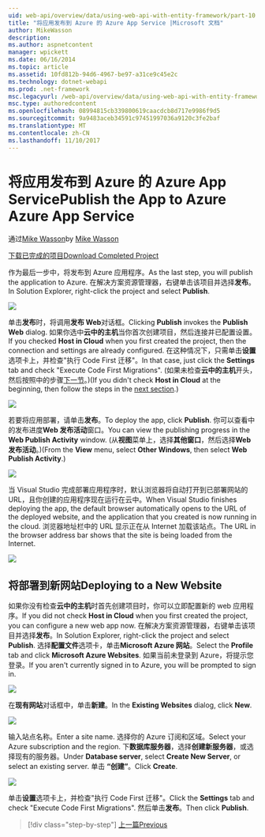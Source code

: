 ```yaml
---
uid: web-api/overview/data/using-web-api-with-entity-framework/part-10
title: "将应用发布到 Azure 的 Azure App Service |Microsoft 文档"
author: MikeWasson
description: 
ms.author: aspnetcontent
manager: wpickett
ms.date: 06/16/2014
ms.topic: article
ms.assetid: 10fd812b-94d6-4967-be97-a31ce9c45e2c
ms.technology: dotnet-webapi
ms.prod: .net-framework
msc.legacyurl: /web-api/overview/data/using-web-api-with-entity-framework/part-10
msc.type: authoredcontent
ms.openlocfilehash: 08994815cb339800619caacdcb8d717e9986f9d5
ms.sourcegitcommit: 9a9483aceb34591c97451997036a9120c3fe2baf
ms.translationtype: MT
ms.contentlocale: zh-CN
ms.lasthandoff: 11/10/2017
---
```

<a name="publish-the-app-to-azure-azure-app-service"></a><span data-ttu-id="9e6db-102">将应用发布到 Azure 的 Azure App Service</span><span class="sxs-lookup"><span data-stu-id="9e6db-102">Publish the App to Azure Azure App Service</span></span>
====================
<span data-ttu-id="9e6db-103">通过[Mike Wasson](https://github.com/MikeWasson)</span><span class="sxs-lookup"><span data-stu-id="9e6db-103">by [Mike Wasson](https://github.com/MikeWasson)</span></span>

[<span data-ttu-id="9e6db-104">下载已完成的项目</span><span class="sxs-lookup"><span data-stu-id="9e6db-104">Download Completed Project</span></span>](https://github.com/MikeWasson/BookService)

<span data-ttu-id="9e6db-105">作为最后一步中，将发布到 Azure 应用程序。</span><span class="sxs-lookup"><span data-stu-id="9e6db-105">As the last step, you will publish the application to Azure.</span></span> <span data-ttu-id="9e6db-106">在解决方案资源管理器，右键单击该项目并选择**发布**。</span><span class="sxs-lookup"><span data-stu-id="9e6db-106">In Solution Explorer, right-click the project and select **Publish**.</span></span>

![](part-10/_static/image1.png)

<span data-ttu-id="9e6db-107">单击**发布**时，将调用**发布 Web**对话框。</span><span class="sxs-lookup"><span data-stu-id="9e6db-107">Clicking **Publish** invokes the **Publish Web** dialog.</span></span> <span data-ttu-id="9e6db-108">如果你选中**云中的主机**当你首次创建项目，然后连接并已配置设置。</span><span class="sxs-lookup"><span data-stu-id="9e6db-108">If you checked **Host in Cloud** when you first created the project, then the connection and settings are already configured.</span></span> <span data-ttu-id="9e6db-109">在这种情况下，只需单击**设置**选项卡上，并检查&quot;执行 Code First 迁移&quot;。</span><span class="sxs-lookup"><span data-stu-id="9e6db-109">In that case, just click the **Settings** tab and check &quot;Execute Code First Migrations&quot;.</span></span> <span data-ttu-id="9e6db-110">(如果未检查**云中的主机**开头，然后按照中的步骤[下一节](#new-website)。)</span><span class="sxs-lookup"><span data-stu-id="9e6db-110">(If you didn't check **Host in Cloud** at the beginning, then follow the steps in the [next section](#new-website).)</span></span>

[![](part-10/_static/image3.png)](part-10/_static/image2.png)

<span data-ttu-id="9e6db-111">若要将应用部署，请单击**发布**。</span><span class="sxs-lookup"><span data-stu-id="9e6db-111">To deploy the app, click **Publish**.</span></span> <span data-ttu-id="9e6db-112">你可以查看中的发布进度**Web 发布活动**窗口。</span><span class="sxs-lookup"><span data-stu-id="9e6db-112">You can view the publishing progress in the **Web Publish Activity** window.</span></span> <span data-ttu-id="9e6db-113">(从**视图**菜单上，选择**其他窗口**，然后选择**Web 发布活动**。)</span><span class="sxs-lookup"><span data-stu-id="9e6db-113">(From the **View** menu, select **Other Windows**, then select **Web Publish Activity**.)</span></span>

![](part-10/_static/image4.png)

<span data-ttu-id="9e6db-114">当 Visual Studio 完成部署应用程序时，默认浏览器将自动打开到已部署网站的 URL，且你创建的应用程序现在运行在云中。</span><span class="sxs-lookup"><span data-stu-id="9e6db-114">When Visual Studio finishes deploying the app, the default browser automatically opens to the URL of the deployed website, and the application that you created is now running in the cloud.</span></span> <span data-ttu-id="9e6db-115">浏览器地址栏中的 URL 显示正在从 Internet 加载该站点。</span><span class="sxs-lookup"><span data-stu-id="9e6db-115">The URL in the browser address bar shows that the site is being loaded from the Internet.</span></span>

[![](part-10/_static/image6.png)](part-10/_static/image5.png)

<a id="new-website"></a>
## <a name="deploying-to-a-new-website"></a><span data-ttu-id="9e6db-116">将部署到新网站</span><span class="sxs-lookup"><span data-stu-id="9e6db-116">Deploying to a New Website</span></span>

<span data-ttu-id="9e6db-117">如果你没有检查**云中的主机**时首先创建项目时，你可以立即配置新的 web 应用程序。</span><span class="sxs-lookup"><span data-stu-id="9e6db-117">If you did not check **Host in Cloud** when you first created the project, you can configure a new web app now.</span></span> <span data-ttu-id="9e6db-118">在解决方案资源管理器，右键单击该项目并选择**发布**。</span><span class="sxs-lookup"><span data-stu-id="9e6db-118">In Solution Explorer, right-click the project and select **Publish**.</span></span> <span data-ttu-id="9e6db-119">选择**配置文件**选项卡，单击**Microsoft Azure 网站**。</span><span class="sxs-lookup"><span data-stu-id="9e6db-119">Select the **Profile** tab and click **Microsoft Azure Websites**.</span></span> <span data-ttu-id="9e6db-120">如果当前未登录到 Azure，将提示您登录。</span><span class="sxs-lookup"><span data-stu-id="9e6db-120">If you aren't currently signed in to Azure, you will be prompted to sign in.</span></span>

[![](part-10/_static/image8.png)](part-10/_static/image7.png)

<span data-ttu-id="9e6db-121">在**现有网站**对话框中，单击**新建**。</span><span class="sxs-lookup"><span data-stu-id="9e6db-121">In the **Existing Websites** dialog, click **New**.</span></span>

![](part-10/_static/image9.png)

<span data-ttu-id="9e6db-122">输入站点名称。</span><span class="sxs-lookup"><span data-stu-id="9e6db-122">Enter a site name.</span></span> <span data-ttu-id="9e6db-123">选择你的 Azure 订阅和区域。</span><span class="sxs-lookup"><span data-stu-id="9e6db-123">Select your Azure subscription and the region.</span></span> <span data-ttu-id="9e6db-124">下**数据库服务器**，选择**创建新服务器**，或选择现有的服务器。</span><span class="sxs-lookup"><span data-stu-id="9e6db-124">Under **Database server**, select **Create New Server**, or select an existing server.</span></span> <span data-ttu-id="9e6db-125">单击 **“创建”**。</span><span class="sxs-lookup"><span data-stu-id="9e6db-125">Click **Create**.</span></span>

[![](part-10/_static/image11.png)](part-10/_static/image10.png)

<span data-ttu-id="9e6db-126">单击**设置**选项卡上，并检查&quot;执行 Code First 迁移&quot;。</span><span class="sxs-lookup"><span data-stu-id="9e6db-126">Click the **Settings** tab and check &quot;Execute Code First Migrations&quot;.</span></span> <span data-ttu-id="9e6db-127">然后单击**发布**。</span><span class="sxs-lookup"><span data-stu-id="9e6db-127">Then click **Publish**.</span></span>

>[!div class="step-by-step"]
[<span data-ttu-id="9e6db-128">上一篇</span><span class="sxs-lookup"><span data-stu-id="9e6db-128">Previous</span></span>](part-9.md)
